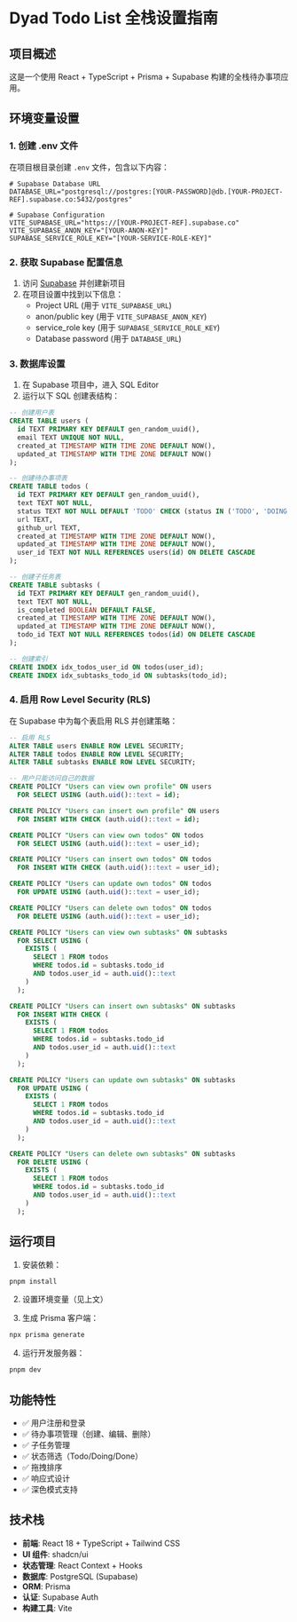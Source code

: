# Dyad Todo List 全栈设置指南

## 项目概述
这是一个使用 React + TypeScript + Prisma + Supabase 构建的全栈待办事项应用。

## 环境变量设置

### 1. 创建 .env 文件
在项目根目录创建 `.env` 文件，包含以下内容：

```env
# Supabase Database URL
DATABASE_URL="postgresql://postgres:[YOUR-PASSWORD]@db.[YOUR-PROJECT-REF].supabase.co:5432/postgres"

# Supabase Configuration
VITE_SUPABASE_URL="https://[YOUR-PROJECT-REF].supabase.co"
VITE_SUPABASE_ANON_KEY="[YOUR-ANON-KEY]"
SUPABASE_SERVICE_ROLE_KEY="[YOUR-SERVICE-ROLE-KEY]"
```

### 2. 获取 Supabase 配置信息

1. 访问 [Supabase](https://supabase.com) 并创建新项目
2. 在项目设置中找到以下信息：
   - Project URL (用于 `VITE_SUPABASE_URL`)
   - anon/public key (用于 `VITE_SUPABASE_ANON_KEY`)
   - service_role key (用于 `SUPABASE_SERVICE_ROLE_KEY`)
   - Database password (用于 `DATABASE_URL`)

### 3. 数据库设置

1. 在 Supabase 项目中，进入 SQL Editor
2. 运行以下 SQL 创建表结构：

```sql
-- 创建用户表
CREATE TABLE users (
  id TEXT PRIMARY KEY DEFAULT gen_random_uuid(),
  email TEXT UNIQUE NOT NULL,
  created_at TIMESTAMP WITH TIME ZONE DEFAULT NOW(),
  updated_at TIMESTAMP WITH TIME ZONE DEFAULT NOW()
);

-- 创建待办事项表
CREATE TABLE todos (
  id TEXT PRIMARY KEY DEFAULT gen_random_uuid(),
  text TEXT NOT NULL,
  status TEXT NOT NULL DEFAULT 'TODO' CHECK (status IN ('TODO', 'DOING', 'DONE')),
  url TEXT,
  github_url TEXT,
  created_at TIMESTAMP WITH TIME ZONE DEFAULT NOW(),
  updated_at TIMESTAMP WITH TIME ZONE DEFAULT NOW(),
  user_id TEXT NOT NULL REFERENCES users(id) ON DELETE CASCADE
);

-- 创建子任务表
CREATE TABLE subtasks (
  id TEXT PRIMARY KEY DEFAULT gen_random_uuid(),
  text TEXT NOT NULL,
  is_completed BOOLEAN DEFAULT FALSE,
  created_at TIMESTAMP WITH TIME ZONE DEFAULT NOW(),
  updated_at TIMESTAMP WITH TIME ZONE DEFAULT NOW(),
  todo_id TEXT NOT NULL REFERENCES todos(id) ON DELETE CASCADE
);

-- 创建索引
CREATE INDEX idx_todos_user_id ON todos(user_id);
CREATE INDEX idx_subtasks_todo_id ON subtasks(todo_id);
```

### 4. 启用 Row Level Security (RLS)

在 Supabase 中为每个表启用 RLS 并创建策略：

```sql
-- 启用 RLS
ALTER TABLE users ENABLE ROW LEVEL SECURITY;
ALTER TABLE todos ENABLE ROW LEVEL SECURITY;
ALTER TABLE subtasks ENABLE ROW LEVEL SECURITY;

-- 用户只能访问自己的数据
CREATE POLICY "Users can view own profile" ON users
  FOR SELECT USING (auth.uid()::text = id);

CREATE POLICY "Users can insert own profile" ON users
  FOR INSERT WITH CHECK (auth.uid()::text = id);

CREATE POLICY "Users can view own todos" ON todos
  FOR SELECT USING (auth.uid()::text = user_id);

CREATE POLICY "Users can insert own todos" ON todos
  FOR INSERT WITH CHECK (auth.uid()::text = user_id);

CREATE POLICY "Users can update own todos" ON todos
  FOR UPDATE USING (auth.uid()::text = user_id);

CREATE POLICY "Users can delete own todos" ON todos
  FOR DELETE USING (auth.uid()::text = user_id);

CREATE POLICY "Users can view own subtasks" ON subtasks
  FOR SELECT USING (
    EXISTS (
      SELECT 1 FROM todos 
      WHERE todos.id = subtasks.todo_id 
      AND todos.user_id = auth.uid()::text
    )
  );

CREATE POLICY "Users can insert own subtasks" ON subtasks
  FOR INSERT WITH CHECK (
    EXISTS (
      SELECT 1 FROM todos 
      WHERE todos.id = subtasks.todo_id 
      AND todos.user_id = auth.uid()::text
    )
  );

CREATE POLICY "Users can update own subtasks" ON subtasks
  FOR UPDATE USING (
    EXISTS (
      SELECT 1 FROM todos 
      WHERE todos.id = subtasks.todo_id 
      AND todos.user_id = auth.uid()::text
    )
  );

CREATE POLICY "Users can delete own subtasks" ON subtasks
  FOR DELETE USING (
    EXISTS (
      SELECT 1 FROM todos 
      WHERE todos.id = subtasks.todo_id 
      AND todos.user_id = auth.uid()::text
    )
  );
```

## 运行项目

1. 安装依赖：
```bash
pnpm install
```

2. 设置环境变量（见上文）

3. 生成 Prisma 客户端：
```bash
npx prisma generate
```

4. 运行开发服务器：
```bash
pnpm dev
```

## 功能特性

- ✅ 用户注册和登录
- ✅ 待办事项管理（创建、编辑、删除）
- ✅ 子任务管理
- ✅ 状态筛选（Todo/Doing/Done）
- ✅ 拖拽排序
- ✅ 响应式设计
- ✅ 深色模式支持

## 技术栈

- **前端**: React 18 + TypeScript + Tailwind CSS
- **UI 组件**: shadcn/ui
- **状态管理**: React Context + Hooks
- **数据库**: PostgreSQL (Supabase)
- **ORM**: Prisma
- **认证**: Supabase Auth
- **构建工具**: Vite
